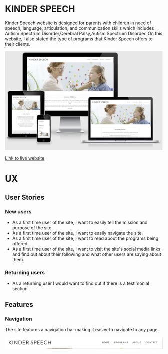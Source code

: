  
# KINDER SPEECH
Kinder Speech website is designed for parents with children in need of speech, language, articulation, and communication skills which includes Autism Spectrum Disorder,Cerebral Palsy,Autism Spectrum Disorder.
On this website, I also stated the type of programs that Kinder Speech offers to their clients.

![Home page](assets/images/Screenshot_71.png)

[Link to live website](https://pauline-rugwevera.github.io/kinder-speech/)
# UX
## User Stories
### New users
* As a first time user of the site, I want to easily tell the mission and purpose of the site.
* As a first time user of the site, I want to easily navigate the site.
* As a first time user of the site, I want to read about the programs being offered.
* As a first time user of the site, I want to visit the site's social media links and find out about their following and what other users are saying about them.
### Returning users
* As a returning user I would want to find out if there is a testimonial section.
## Features
### Navigation
The site features a navigation bar making it easier to navigate to any page.


![Home page](./assets/images/nav.png)








